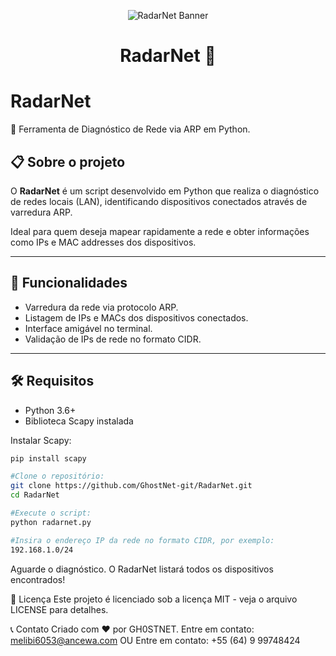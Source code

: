 
<p align="center">
  <img src="https://raw.githubusercontent.com/GhostNet-git/RadarNet/main/assets/banner.png" alt="RadarNet Banner" />
</p>

<h1 align="center">RadarNet 🚀</h1>

<p align="center">


# RadarNet

🚀 Ferramenta de Diagnóstico de Rede via ARP em Python.

## 📋 Sobre o projeto

O **RadarNet** é um script desenvolvido em Python que realiza o diagnóstico de redes locais (LAN), identificando dispositivos conectados através de varredura ARP.

Ideal para quem deseja mapear rapidamente a rede e obter informações como IPs e MAC addresses dos dispositivos.

---

## 🎯 Funcionalidades

- Varredura da rede via protocolo ARP.
- Listagem de IPs e MACs dos dispositivos conectados.
- Interface amigável no terminal.
- Validação de IPs de rede no formato CIDR.

---

## 🛠️ Requisitos

- Python 3.6+
- Biblioteca Scapy instalada

Instalar Scapy:

```bash
pip install scapy

#Clone o repositório:
git clone https://github.com/GhostNet-git/RadarNet.git
cd RadarNet

#Execute o script:
python radarnet.py

#Insira o endereço IP da rede no formato CIDR, por exemplo:
192.168.1.0/24
```

Aguarde o diagnóstico. O RadarNet listará todos os dispositivos encontrados!

📜 Licença
Este projeto é licenciado sob a licença MIT - veja o arquivo LICENSE para detalhes.

📞 Contato
Criado com ❤️ por GH0STNET.
Entre em contato: melibi6053@ancewa.com
OU
Entre em contato: +55 (64) 9 99748424
